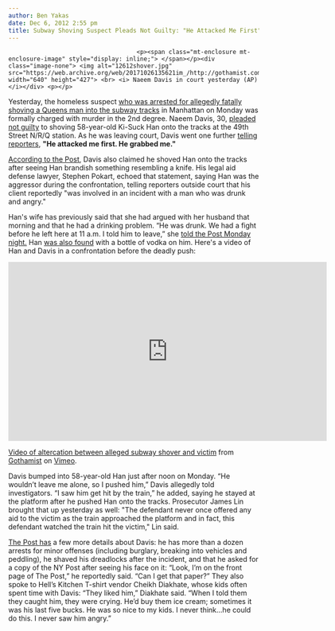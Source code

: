 ```yaml
---
author: Ben Yakas
date: Dec 6, 2012 2:55 pm
title: Subway Shoving Suspect Pleads Not Guilty: "He Attacked Me First"
---
```


	
										<p><span class="mt-enclosure mt-enclosure-image" style="display: inline;"> </span></p><div class="image-none"> <img alt="12612shover.jpg" src="https://web.archive.org/web/20171026135621im_/http://gothamist.com/attachments/byakas/12612shover.jpg" width="640" height="427"> <br> <i> Naeem Davis in court yesterday (AP)</i></div> <p></p>

<p>Yesterday, the homeless suspect <a href="https://web.archive.org/web/20171026135621/http://gothamist.com/tags/subwayshoving">who was arrested for allegedly fatally shoving a Queens man into the subway tracks</a> in Manhattan on Monday was formally charged with murder in the 2nd degree. Naeem Davis, 30, <a href="https://web.archive.org/web/20171026135621/http://gothamist.com/2012/12/05/subway_shoving_suspect_charged_with.php">pleaded not guilty</a> to shoving 58-year-old Ki-Suck Han onto the tracks at the 49th Street N/R/Q station. As he was leaving court, Davis went one further <a href="https://web.archive.org/web/20171026135621/http://www.cbsnews.com/8301-201_162-57557491/subway-death-suspect-naeem-davis-he-attacked-me-first/">telling reporters</a>, <strong>&quot;He attacked me first. He grabbed me.&quot;</strong></p>

<p><a href="https://web.archive.org/web/20171026135621/http://www.nypost.com/p/news/local/manhattan/killer_blame_victim_E9Bvuskhmb7kKlOJXxxoZL">According to the Post</a>, Davis also claimed he shoved Han onto the tracks after seeing Han brandish something resembling a knife. His legal aid defense lawyer, Stephen Pokart, echoed that statement, saying Han was the aggressor during the confrontation, telling reporters outside court that his client reportedly &quot;was involved in an incident with a man who was drunk and angry.&quot; </p>

<p>Han&apos;s wife has previously said that she had argued with her husband that morning and that he had a drinking problem. &#x201C;He was drunk. We had a fight before he left here at 11 a.m. I told him to leave,&#x201D; she <a href="https://web.archive.org/web/20171026135621/http://www.nypost.com/p/news/local/queens/subway_wife_wants_last_love_you_uowTl5OJYXkfmM2tO91zTN">told the Post Monday night.</a> Han <a href="https://web.archive.org/web/20171026135621/http://gothamist.com/2012/12/06/subway_shoving_victims_family_is_de.php#photo-1">was also found</a> with a bottle of vodka on him. Here&apos;s a video of Han and Davis in a confrontation before the deadly push:</p>

<p><iframe src="https://web.archive.org/web/20171026135621if_/http://player.vimeo.com/video/54853116?title=0&amp;byline=0&amp;portrait=0&amp;badge=0" width="640" height="360" frameborder="0" webkitallowfullscreen="" mozallowfullscreen="" allowfullscreen></iframe> </p><p><a href="https://web.archive.org/web/20171026135621/http://vimeo.com/54853116">Video of altercation between alleged subway shover and victim</a> from <a href="https://web.archive.org/web/20171026135621/http://vimeo.com/gothamist">Gothamist</a> on <a href="https://web.archive.org/web/20171026135621/http://vimeo.com/">Vimeo</a>.</p><p></p>

<p>Davis bumped into 58-year-old Han just after noon on Monday. &#x201C;He wouldn&#x2019;t leave me alone, so I pushed him,&#x201D; Davis allegedly told investigators. &#x201C;I saw him get hit by the train,&#x201D; he added, saying he stayed at the platform after he pushed Han onto the tracks. Prosecutor James Lin brought that up yesterday as well: &quot;The defendant never once offered any aid to the victim as the train approached the platform and in fact, this defendant watched the train hit the victim,&quot; Lin said.</p>

<p><a href="https://web.archive.org/web/20171026135621/http://www.nypost.com/p/news/local/manhattan/killer_blame_victim_E9Bvuskhmb7kKlOJXxxoZL">The Post has</a> a few more details about Davis: he has more than a dozen arrests for minor offenses (including burglary, breaking into vehicles and peddling), he shaved his dreadlocks after the incident, and that he asked for a copy of the NY Post after seeing his face on it:  &#x201C;Look, I&#x2019;m on the front page of The Post,&#x201D; he reportedly said. &#x201C;Can I get that paper?&#x201D; They also spoke to Hell&#x2019;s Kitchen T-shirt vendor Cheikh Diakhate, whose kids often spent time with Davis: &#x201C;They liked him,&#x201D; Diakhate said. &#x201C;When I told them they caught him, they were crying. He&#x2019;d buy them ice cream; sometimes it was his last five bucks. He was so nice to my kids. I never think...he could do this. I never saw him angry.&#x201D;</p>					
										
									
				